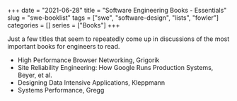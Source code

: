 +++
date = "2021-06-28"
title = "Software Engineering Books - Essentials"
slug = "swe-booklist"
tags = ["swe", "software-design", "lists", "fowler"]
categories = []
series = ["Books"]
+++

Just a few titles that seem to repeatedly come up in discussions of the most important books for engineers to read.

- High Performance Browser Networking, Grigorik
- Site Reliability Engineering: How Google Runs Production Systems, Beyer, et al.
- Designing Data Intensive Applications, Kleppmann
- Systems Performance, Gregg